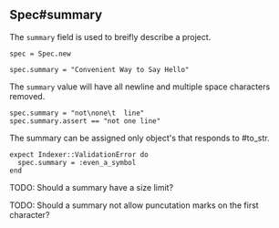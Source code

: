 ## Spec#summary

The `summary` field is used to breifly describe a project.

    spec = Spec.new

    spec.summary = "Convenient Way to Say Hello"

The `summary` value will have all newline and multiple space characters
removed.

    spec.summary = "not\none\t  line"
    spec.summary.assert == "not one line"

The summary can be assigned only object's that responds to #to_str.

    expect Indexer::ValidationError do
      spec.summary = :even_a_symbol
    end

TODO: Should a summary have a size limit?

TODO: Should a summary not allow puncutation marks on the first character?

